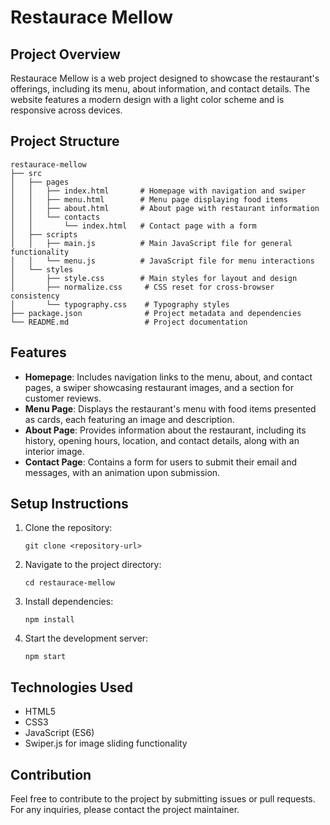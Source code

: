 # Restaurace Mellow

## Project Overview
Restaurace Mellow is a web project designed to showcase the restaurant's offerings, including its menu, about information, and contact details. The website features a modern design with a light color scheme and is responsive across devices.

## Project Structure
```
restaurace-mellow
├── src
│   ├── pages
│   │   ├── index.html       # Homepage with navigation and swiper
│   │   ├── menu.html        # Menu page displaying food items
│   │   ├── about.html       # About page with restaurant information
│   │   └── contacts
│   │       └── index.html   # Contact page with a form
│   ├── scripts
│   │   ├── main.js          # Main JavaScript file for general functionality
│   │   └── menu.js          # JavaScript file for menu interactions
│   └── styles
│       ├── style.css        # Main styles for layout and design
│       ├── normalize.css     # CSS reset for cross-browser consistency
│       └── typography.css    # Typography styles
├── package.json              # Project metadata and dependencies
└── README.md                 # Project documentation
```

## Features
- **Homepage**: Includes navigation links to the menu, about, and contact pages, a swiper showcasing restaurant images, and a section for customer reviews.
- **Menu Page**: Displays the restaurant's menu with food items presented as cards, each featuring an image and description.
- **About Page**: Provides information about the restaurant, including its history, opening hours, location, and contact details, along with an interior image.
- **Contact Page**: Contains a form for users to submit their email and messages, with an animation upon submission.

## Setup Instructions
1. Clone the repository:
   ```
   git clone <repository-url>
   ```
2. Navigate to the project directory:
   ```
   cd restaurace-mellow
   ```
3. Install dependencies:
   ```
   npm install
   ```
4. Start the development server:
   ```
   npm start
   ```

## Technologies Used
- HTML5
- CSS3
- JavaScript (ES6)
- Swiper.js for image sliding functionality

## Contribution
Feel free to contribute to the project by submitting issues or pull requests. For any inquiries, please contact the project maintainer.